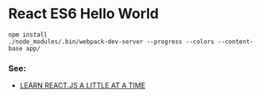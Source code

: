 # React ES6 Hello World

```
npm install
./node_modules/.bin/webpack-dev-server --progress --colors --content-base app/
```
### See:
* [LEARN REACT.JS A LITTLE AT A TIME](http://smashingboxes.com/ideas/learn-react-part-1)
